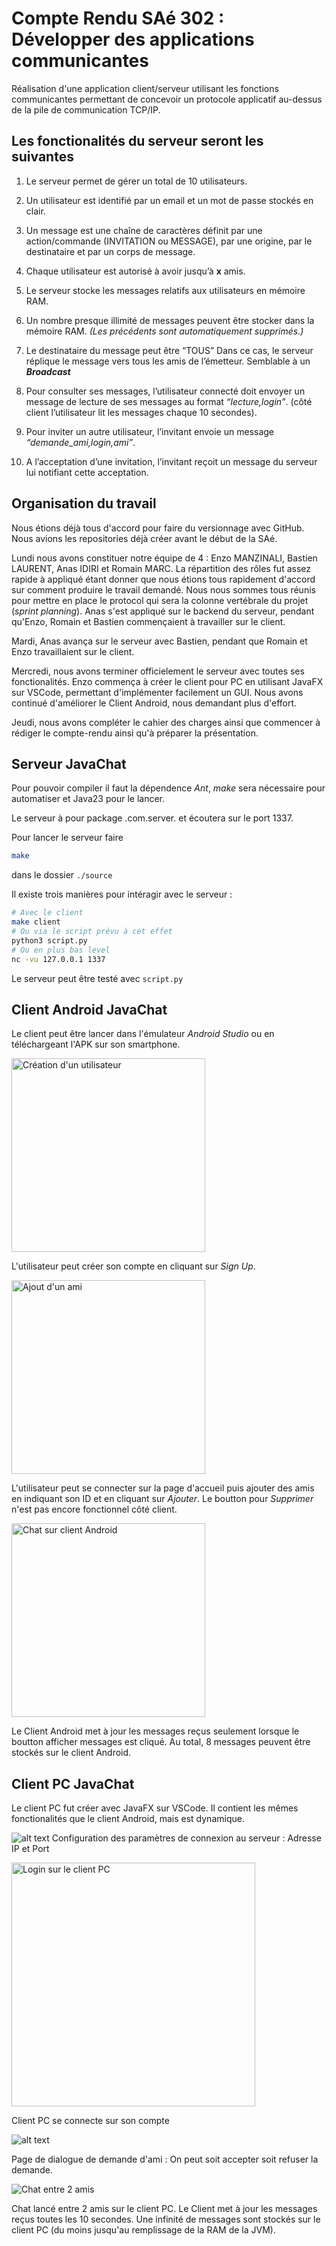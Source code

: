 # Compte Rendu SAé 302 : Développer des applications communicantes

Réalisation d'une application client/serveur utilisant les fonctions communicantes permettant de
concevoir un protocole applicatif au-dessus de la pile de communication TCP/IP.

## Les fonctionalités du serveur seront les suivantes

1. Le serveur permet de gérer un total de 10 utilisateurs.

2. Un utilisateur est identifié par un email et un mot de passe stockés en clair.
   
3. Un message est une chaîne de caractères définit par une action/commande (INVITATION
ou MESSAGE), par une origine, par le destinataire et par un corps de message.

4. Chaque utilisateur est autorisé à avoir jusqu’à __x__ amis.
   
5. Le serveur stocke les messages relatifs aux utilisateurs en mémoire RAM.
   
6. Un nombre presque illimité de messages peuvent être stocker dans la mémoire RAM. _(Les précédents sont automatiquement supprimés.)_
   
7. Le destinataire du message peut être “TOUS” Dans ce cas, le serveur réplique le message vers tous les amis de l’émetteur. Semblable à un ***Broadcast***
   
8. Pour consulter ses messages, l’utilisateur connecté doit envoyer un message de lecture de
ses messages au format *“lecture,login”*. (côté client l’utilisateur lit les messages chaque
10 secondes).

9. Pour inviter un autre utilisateur, l’invitant envoie un message *“demande_ami,login,ami”*.
    
10.  A l’acceptation d’une invitation, l’invitant reçoit un message du serveur lui notifiant cette acceptation.
    

## Organisation du travail

Nous étions déjà tous d'accord pour faire du versionnage avec GitHub. Nous avions les repositories déjà créer avant le début de la SAé.

Lundi nous avons constituer notre équipe de 4 : Enzo MANZINALI, Bastien LAURENT, Anas IDIRI et Romain MARC.
La répartition des rôles fut assez rapide à appliqué étant donner que nous étions tous rapidement d'accord sur comment produire le travail demandé. Nous nous sommes tous réunis pour mettre en place le protocol qui sera la colonne vertébrale du projet (*sprint planning*).
Anas s'est appliqué sur le backend du serveur, pendant qu'Enzo, Romain et Bastien commençaient à travailler sur le client.

Mardi, Anas avança sur le serveur avec Bastien, pendant que Romain et Enzo travaillaient sur le client.

Mercredi, nous avons terminer officielement le serveur avec toutes ses fonctionalités. Enzo commença à créer le client pour PC en utilisant JavaFX sur VSCode, permettant d'implémenter facilement un GUI. Nous avons continué d'améliorer le Client Android, nous demandant plus d'effort.

Jeudi, nous avons compléter le cahier des charges ainsi que commencer à rédiger le compte-rendu ainsi qu'à préparer la présentation.

## Serveur JavaChat

Pour pouvoir compiler il faut la dépendence *Ant*, *make* sera nécessaire pour automatiser et Java23 pour le lancer.

Le serveur à pour package .com.server. et écoutera sur le port 1337.

Pour lancer le serveur faire
```bash
make
```
dans le dossier `./source`

Il existe trois manières pour intéragir avec le serveur : 
```bash
# Avec le client
make client
# Ou via le script prévu à cet effet
python3 script.py
# Ou en plus bas level
nc -vu 127.0.0.1 1337
```
Le serveur peut être testé avec ``script.py``

## Client Android JavaChat

Le client peut être lancer dans l'émulateur *Android Studio* ou en téléchargeant l'APK sur son smartphone.


<img src="UserCreate.jpg" alt="Création d'un utilisateur" width="310"/>

L'utilisateur peut créer son compte en cliquant sur *Sign Up*.

<img src="AjoutAmi.jpg" alt="Ajout d'un ami" width="310"/>

L'utilisateur peut se connecter sur la page d'accueil puis ajouter des amis en indiquant son ID et en cliquant sur *Ajouter*.
Le boutton pour *Supprimer* n'est pas encore fonctionnel côté client.

<img src="chatandroid.jpg" alt="Chat sur client Android" width="310"/>





Le Client Android met à jour les messages reçus seulement lorsque le boutton afficher messages est cliqué. Au total, 8 messages peuvent être stockés sur le client Android.

## Client PC JavaChat

Le client PC fut créer avec JavaFX sur VSCode. Il contient les mêmes fonctionalités que le client Android, mais est dynamique.

![alt text](image.png)
Configuration des paramètres de connexion au serveur : Adresse IP et Port

<img src="ClientPClogin.png" alt="Login sur le client PC" width="390"/>

Client PC se connecte sur son compte


![alt text](Screenshot_20241213_085708.png)

Page de dialogue de demande d'ami : On peut soit accepter soit refuser la demande.


![Chat entre 2 amis](ChatPC.png)

Chat lancé entre 2 amis sur le client PC.
Le Client met à jour les messages reçus toutes les 10 secondes. Une infinité de messages sont stockés sur le client PC (du moins jusqu'au remplissage de la RAM de la JVM).
